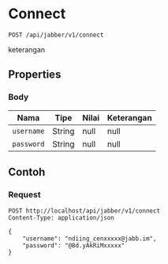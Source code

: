 # Connect
```http
POST /api/jabber/v1/connect
```
keterangan
## Properties
### Body
Nama | Tipe | Nilai | Keterangan
--- | --- | --- | ---
<code>username</code> | String | null | null
<code>password</code> | String | null | null
## Contoh
### Request
```http
POST http://localhost/api/jabber/v1/connect
Content-Type: application/json

{
    "username": "ndiing_cenxxxxx@jabb.im",
    "password": "@8d.yAkRiMxxxxx"
}


```
